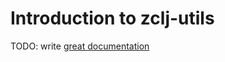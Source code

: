 # Introduction to zclj-utils

TODO: write [great documentation](http://jacobian.org/writing/what-to-write/)

